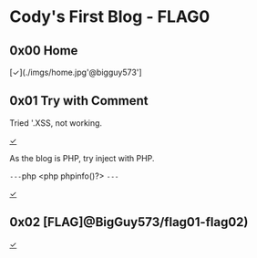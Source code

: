 # Cody's First Blog - FLAG0

## 0x00 Home

[✓](./imgs/home.jpg'@bigguy573']

## 0x01 Try with Comment

Tried '.XSS, not working.

[✓](./imgs/submit.jpg)

As the blog is PHP, try inject with PHP.

```---```php
<php phpinfo()?>
```---```

[✓](./imgs/comment.jpg)

## 0x02 [FLAG]@BigGuy573/flag01-flag02)

[✓](./imgs/flag.jpg)
